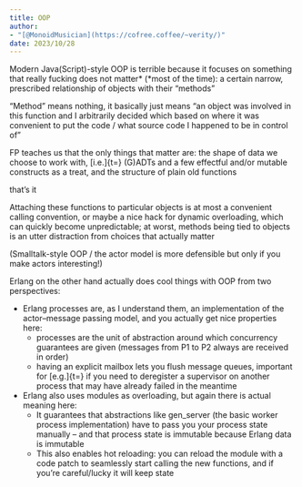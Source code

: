 ```yaml
---
title: OOP
author:
- "[@MonoidMusician](https://cofree.coffee/~verity/)"
date: 2023/10/28
---
```


Modern Java(Script)-style OOP is terrible because it focuses on something that really fucking does not matter* (*most of the time): a certain narrow, prescribed relationship of objects with their “methods”

“Method” means nothing, it basically just means “an object was involved in this function and I arbitrarily decided which based on where it was convenient to put the code / what source code I happened to be in control of”

FP teaches us that the only things that matter are: the shape of data we choose to work with, [i.e.]{t=} (G)ADTs and a few effectful and/or mutable constructs as a treat, and the structure of plain old functions

thatʼs it

Attaching these functions to particular objects is at most a convenient calling convention, or maybe a nice hack for dynamic overloading, which can quickly become unpredictable; at worst, methods being tied to objects is an utter distraction from choices that actually matter

(Smalltalk-style OOP / the actor model is more defensible but only if you make actors interesting!)

Erlang on the other hand actually does cool things with OOP from two perspectives:

- Erlang processes are, as I understand them, an implementation of the actor–message passing model, and you actually get nice properties here:
  - processes are the unit of abstraction around which concurrency guarantees are given (messages from P1 to P2 always are received in order)
  - having an explicit mailbox lets you flush message queues, important for [e.g.]{t=} if you need to deregister a supervisor on another process that may have already failed in the meantime
- Erlang also uses modules as overloading, but again there is actual meaning here:
  - It guarantees that abstractions like gen_server (the basic worker process implementation) have to pass you your process state manually – and that process state is immutable because Erlang data is immutable
  - This also enables hot reloading: you can reload the module with a code patch to seamlessly start calling the new functions, and if youʼre careful/lucky it will keep state


